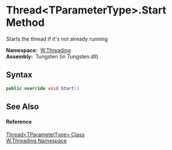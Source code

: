 Thread&lt;TParameterType>.Start Method
======================================
   Starts the thread if it's not already running

  **Namespace:**  [W.Threading][1]  
  **Assembly:**  Tungsten (in Tungsten.dll)

Syntax
------

```csharp
public override void Start()
```


See Also
--------

#### Reference
[Thread&lt;TParameterType> Class][2]  
[W.Threading Namespace][1]  

[1]: ../README.md
[2]: README.md